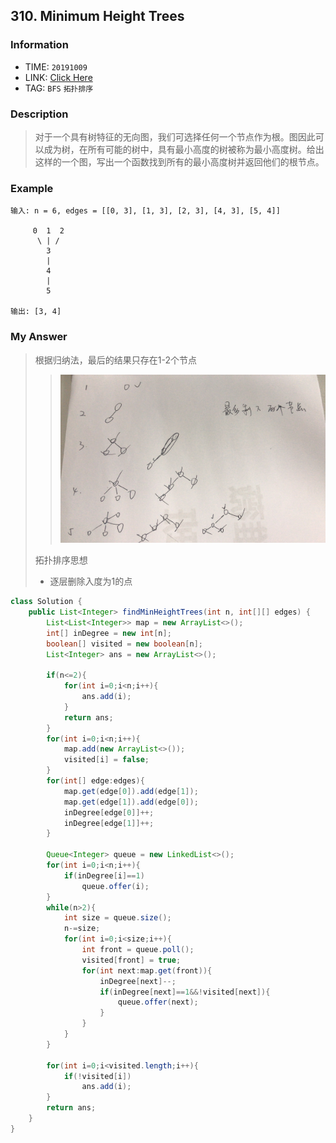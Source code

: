 ## 310. Minimum Height Trees

### Information
* TIME: `20191009`
* LINK: [Click Here](https://leetcode-cn.com/problems/minimum-height-trees/)
* TAG: `BFS` `拓扑排序`

### Description
> 对于一个具有树特征的无向图，我们可选择任何一个节点作为根。图因此可以成为树，在所有可能的树中，具有最小高度的树被称为最小高度树。给出这样的一个图，写出一个函数找到所有的最小高度树并返回他们的根节点。

### Example
```text
输入: n = 6, edges = [[0, 3], [1, 3], [2, 3], [4, 3], [5, 4]]

     0  1  2
      \ | /
        3
        |
        4
        |
        5 

输出: [3, 4]

```

### My Answer
> 根据归纳法，最后的结果只存在1-2个节点
> >![alt](../img/20191009.jpg)
> 
> 拓扑排序思想
> * 逐层删除入度为1的点
> 
```java
class Solution {
    public List<Integer> findMinHeightTrees(int n, int[][] edges) {
        List<List<Integer>> map = new ArrayList<>();
        int[] inDegree = new int[n];
        boolean[] visited = new boolean[n];
        List<Integer> ans = new ArrayList<>();
        
        if(n<=2){
            for(int i=0;i<n;i++){
                ans.add(i);
            }
            return ans;
        }
        for(int i=0;i<n;i++){
            map.add(new ArrayList<>());
            visited[i] = false;
        }
        for(int[] edge:edges){
            map.get(edge[0]).add(edge[1]);
            map.get(edge[1]).add(edge[0]);
            inDegree[edge[0]]++;
            inDegree[edge[1]]++;
        }
        
        Queue<Integer> queue = new LinkedList<>();
        for(int i=0;i<n;i++){
            if(inDegree[i]==1)
                queue.offer(i);
        }
        while(n>2){
            int size = queue.size();
            n-=size;
            for(int i=0;i<size;i++){
                int front = queue.poll();
                visited[front] = true;
                for(int next:map.get(front)){
                    inDegree[next]--;
                    if(inDegree[next]==1&&!visited[next]){
                        queue.offer(next);
                    }
                }
            }
        }
        
        for(int i=0;i<visited.length;i++){
            if(!visited[i])
                ans.add(i);
        }
        return ans;
    }
}
```
